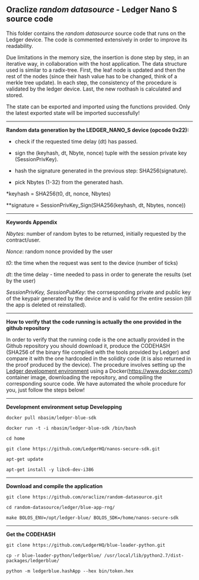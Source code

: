 ## Oraclize *random datasource* - Ledger Nano S source code


This folder contains the *random datasource* source code that runs on the Ledger device. The code is commented extensively in order to improve its readability.

Due limitations in the memory size, the insertion is done step by step, in an iterative way, in collaboration with the host application. The data structure used is similar to a radix-tree. First, the leaf node is updated and then the rest of the nodes (since their hash value has to be changed, think of a merkle tree update). In each step, the consistency of the procedure is validated by the ledger device. Last, the new roothash is calculated and stored.

The state can be exported and imported using the functions provided. Only the latest exported state will be imported successfully!

***
  
**Random data generation by the LEDGER_NANO_S device (opcode 0x22):**

- check if the requested time delay (dt) has passed.

- sign the (keyhash, dt, Nbyte, nonce) tuple with the session private key (SessionPrivKey).

- hash the signature generated in the previous step: SHA256(signature).

- pick Nbytes (1-32) from the generated hash.

\*keyhash = SHA256(t0, dt, nonce, Nbytes)

\**signature = SessionPrivKey_Sign(SHA256(keyhash, dt, Nbytes, nonce))

***

**Keywords Appendix**

_Nbytes_: number of random bytes to be returned, initially requested by the contract/user.

_Nonce_: random nonce provided by the user

_t0_: the time when the request was sent to the device (number of ticks)

_dt_: the time delay - time needed to pass in order to generate the results (set by the user)

_SessionPrivKey, SessionPubKey_: the corrsesponding private and public key of the keypair generated by the device and is valid for the entire session (till the app is deleted ot reinstalled).

***

**How to verify that the code running is actually the one provided in the github repository**

In order to verify that the running code is the one actually provided in the Github repository you should download it,  produce the CODEHASH (SHA256 of the binary file compiled with the tools provided by Ledger) and compare it with the one hardcoded in the solidity code (it is also returned in the proof produced by the device). The procedure involves setting up the [Ledger development environment](http://ledger.readthedocs.io/en/latest/nanos/setup.html) using a Docker(https://www.docker.com/) container image, downloading the repository, and compiling the corresponding source code. We have automated the whole procedure for you, just follow the steps below!

***

**Development environment setup Developping**

```
docker pull nbasim/ledger-blue-sdk

docker run -t -i nbasim/ledger-blue-sdk /bin/bash

cd home

git clone https://github.com/LedgerHQ/nanos-secure-sdk.git

apt-get update

apt-get install -y libc6-dev-i386
```

***

**Download and compile the application**

```
git clone https://github.com/oraclize/random-datasource.git

cd random-datasource/ledger/blue-app-rng/

make BOLOS_ENV=/opt/ledger-blue/ BOLOS_SDK=/home/nanos-secure-sdk
```

***

**Get the CODEHASH**
```
git clone https://github.com/LedgerHQ/blue-loader-python.git

cp -r blue-loader-python/ledgerblue/ /usr/local/lib/python2.7/dist-packages/ledgerblue/

python -m ledgerblue.hashApp --hex bin/token.hex
```

 
